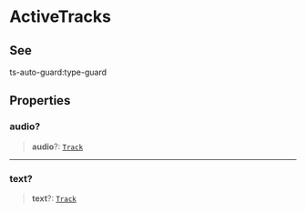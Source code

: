 # ActiveTracks

## See

ts-auto-guard:type-guard

## Properties

### audio?

> **audio**?: [`Track`](reference/functions/Track.md)

***

### text?

> **text**?: [`Track`](reference/functions/Track.md)
